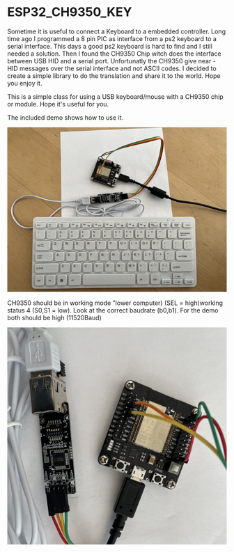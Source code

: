 # ESP32_CH9350_KEY
Sometime it is useful to connect a Keyboard to a embedded controller. Long time ago I programmed a 8 pin PIC as interface from a ps2 keyboard to a serial interface. This days a good ps2 keyboard is hard to find and I still needed a solution. Then I found the CH9350 Chip witch does the interface between USB HID and a serial port. Unfortunatly the CH9350 give near - HID messages over the serial interface and not ASCII codes. I decided to create a simple library to do the translation and share it to the world. Hope you enjoy it.

This is a simple class for using a USB keyboard/mouse with a CH9350 chip or module.
Hope it's useful for you.
  
The included demo shows how to use it.

![alt text](https://github.com/joetrs/ESP32_CH9350_KEY/blob/main/IMG_7906.jpg?raw=true)

CH9350 should be in working mode "lower computer) (SEL = high)working status 4 (S0,S1 = low).
Look at the correct baudrate (b0,b1). For the demo both should be high (11520Baud)

![alt text](https://github.com/joetrs/ESP32_CH9350_KEY/blob/main/IMG_7907.jpg?raw=true)
  
